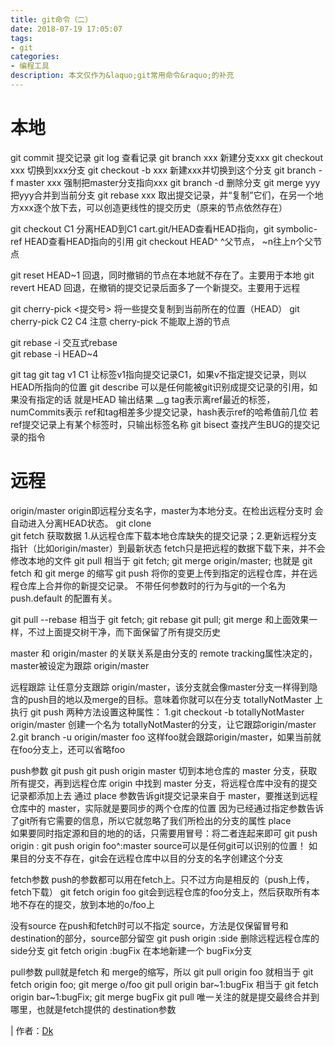 ```yaml
---
title: git命令（二）
date: 2018-07-19 17:05:07
tags: 
- git
categories:
- 编程工具
description: 本文仅作为&laquo;git常用命令&raquo;的补充
---
```


# 本地
git commit    提交记录
git log    查看记录
git branch xxx    新建分支xxx
    git checkout xxx    切换到xxx分支    git checkout -b xxx 新建xxx并切换到这个分支
    git branch -f master xxx    强制把master分支指向xxx
    git branch -d <branch-name>    删除分支
git merge yyy    把yyy合并到当前分支
git rebase xxx    取出提交记录，并“复制”它们，在另一个地方xxx逐个放下去，可以创造更线性的提交历史（原来的节点依然存在）

git checkout C1    分离HEAD到C1            cart.git/HEAD查看HEAD指向，git symbolic-ref HEAD查看HEAD指向的引用
git checkout HEAD^    ^父节点， ~n往上n个父节点

git reset HEAD~1    回退，同时撤销的节点在本地就不存在了。主要用于本地
git revert HEAD       回退，在撤销的提交记录后面多了一个新提交。主要用于远程

git cherry-pick <提交号>     将一些提交复制到当前所在的位置（HEAD）
git cherry-pick C2 C4
        注意 cherry-pick 不能取上游的节点

git rebase -i    交互式rebase    
git rebase -i HEAD~4    

git tag <tag name> <branch name>
git tag v1 C1        让标签v1指向提交记录C1，如果v不指定提交记录，则以HEAD所指向的位置
git describe <ref>    <ref>可以是任何能被git识别成提交记录的引用，如果没有指定的话 就是HEAD
    输出结果    <tag>_<numCommits>_g<hash>
                        tag表示离ref最近的标签，numCommits表示 ref和tag相差多少提交记录，hash表示ref的哈希值前几位
                        若ref提交记录上有某个标签时，只输出标签名称
    git bisect 查找产生BUG的提交记录的指令


# 远程
origin/master    origin即远程分支名字，master为本地分支。在检出远程分支时 会自动进入分离HEAD状态。
git clone    
git fetch    获取数据    1.从远程仓库下载本地仓库缺失的提交记录；2.更新远程分支指针（比如origin/master）到最新状态
                    fetch只是把远程的数据下载下来，并不会修改本地的文件
git pull    相当于 git fetch; git merge origin/master;
                也就是 git fetch 和 git merge <just-fetched-branch> 的缩写
git push    将你的变更上传到指定的远程仓库，并在远程仓库上合并你的新提交记录。
                不带任何参数时的行为与git的一个名为 push.default 的配置有关。

git pull --rebase     相当于 git fetch; git rebase
git pull; git merge    和上面效果一样，不过上面提交树干净，而下面保留了所有提交历史

master 和 origin/master 的关联关系是由分支的 remote tracking属性决定的，master被设定为跟踪 origin/master

远程跟踪    让任意分支跟踪 origin/master，该分支就会像master分支一样得到隐含的push目的地以及merge的目标。意味着你就可以在分支 totallyNotMaster 上执行 git push
两种方法设置这种属性：
    1.git checkout -b totallyNotMaster  origin/master        创建一个名为 totallyNotMaster的分支，让它跟踪origin/master
    2.git branch -u origin/master foo              这样foo就会跟踪origin/master，如果当前就在foo分支上，还可以省略foo

push参数
git push <remote> <place>
git push origin master    切到本地仓库的 master 分支，获取所有提交，再到远程仓库 origin 中找到 master 分支，将远程仓库中没有的提交记录都添加上去
            通过 place 参数告诉git提交记录来自于 master，要推送到远程仓库中的 master，实际就是要同步的两个仓库的位置
            因为已经通过指定参数告诉了git所有它需要的信息，所以它就忽略了我们所检出的分支的属性
    place    
    如果要同时指定源和目的地的<place>的话，只需要用冒号：将二者连起来即可
    git push origin <source>:<destination>
    git push origin foo^:master    source可以是任何git可以识别的位置！    如果目的分支不存在，git会在远程仓库中以目的分支的名字创建这个分支

fetch参数
push的参数都可以用在fetch上。只不过方向是相反的（push上传，fetch下载）
git fetch origin foo    git会到远程仓库的foo分支上，然后获取所有本地不存在的提交，放到本地的o/foo上

没有source
在push和fetch时可以不指定 source，方法是仅保留冒号和destination的部分，source部分留空
git push origin :side        删除远程远程仓库的side分支
git fetch origin :bugFix     在本地新建一个 bugFix分支

pull参数
pull就是fetch 和 merge的缩写，所以
    git pull origin foo         就相当于         git fetch origin foo; git merge o/foo
    git pull origin bar~1:bugFix   相当于   git fetch origin bar~1:bugFix; git merge bugFix
    git pull 唯一关注的就是提交最终合并到哪里，也就是fetch提供的 destination参数


| 作者：[Dk](https://github.com/Darkindom)
